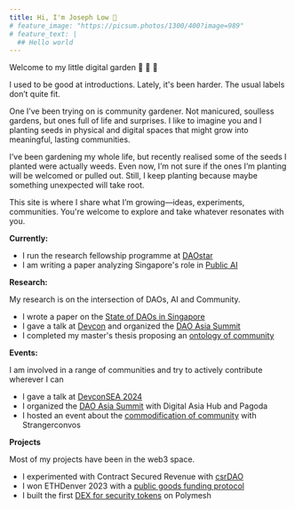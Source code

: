```yaml
---
title: Hi, I'm Joseph Low 👋
# feature_image: "https://picsum.photos/1300/400?image=989"
# feature_text: |
  ## Hello world
---
```

Welcome to my little digital garden 🌱 🌳 🌿

I used to be good at introductions. Lately, it's been harder. The usual labels don’t quite fit.

One I’ve been trying on is community gardener. Not manicured, soulless gardens, but ones full of life and surprises. I like to imagine you and I planting seeds in physical and digital spaces that might grow into meaningful, lasting communities.

I’ve been gardening my whole life, but recently realised some of the seeds I planted were actually weeds. Even now, I’m not sure if the ones I’m planting will be welcomed or pulled out. Still, I keep planting because maybe something unexpected will take root. 

This site is where I share what I’m growing—ideas, experiments, communities. You're welcome to explore and take whatever resonates with you.


**Currently:**

  - I run the research fellowship programme at [DAOstar](https://daostar.substack.com/p/meet-our-daostar-research-fellows?triedRedirect=true) 
  - I am writing a paper analyzing Singapore's role in [Public AI](https://publicai.network/) 

**Research:**

My research is on the intersection of DAOs, AI and Community. 
  - I wrote a paper on the [State of DAOs in Singapore](https://daostar.org/reports/singapore.pdf)
  - I gave a talk at [Devcon](https://www.youtube.com/watch?v=8zy3C3pYh48) and organized the [DAO Asia Summit](https://lu.ma/r85s879b) 
  - I completed my master's thesis proposing an [ontology of community](https://drive.google.com/file/d/1mGGbRB-wRQjVeaM8hH9InY8x6WBCpx_C/view?usp=sharing)

**Events:**

I am involved in a range of communities and try to actively contribute wherever I can
  - I gave a talk at [DevconSEA 2024](https://www.youtube.com/watch?v=8zy3C3pYh48) 
  - I organized the [DAO Asia Summit](https://lu.ma/r85s879b) with Digital Asia Hub and Pagoda 
  - I hosted an event about the [commodification of community](https://partiful.com/e/kI8MqZSjBeyIriHGSFPs) with Strangerconvos

**Projects**

Most of my projects have been in the web3 space.
  - I experimented with Contract Secured Revenue with [csrDAO](https://x.com/theCOH_/status/1659378382327681024)
  - I won ETHDenver 2023 with a [public goods funding protocol](https://app.buidlbox.io/projects/fundpg?path=projects%2Ffundpg)
  - I built the first [DEX for security tokens](https://www.youtube.com/watch?v=MrxL0Ne3pEk) on Polymesh  

